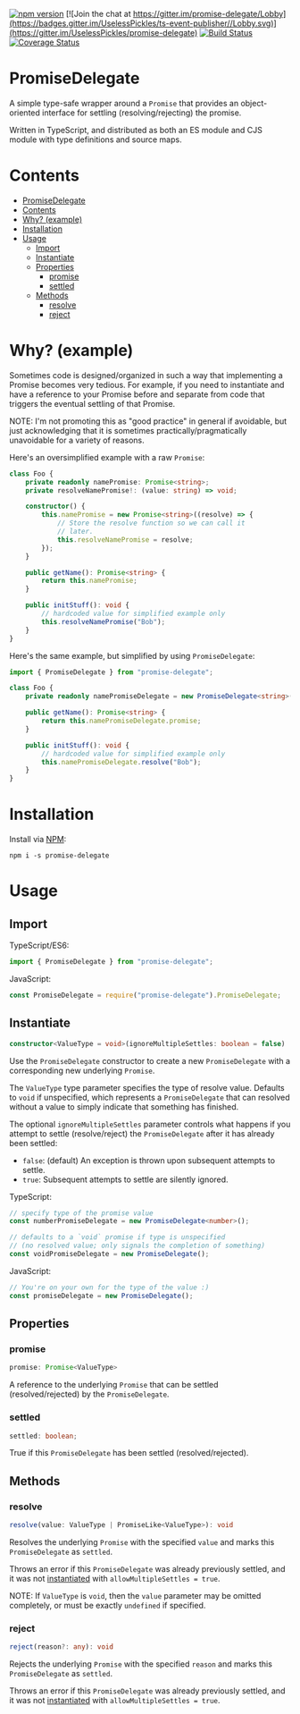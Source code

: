 [![npm version](https://img.shields.io/npm/v/promise-delegate.svg)](https://www.npmjs.com/package/promise-delegate)
[![Join the chat at https://gitter.im/promise-delegate/Lobby](https://badges.gitter.im/UselessPickles/ts-event-publisher//Lobby.svg)](https://gitter.im/UselessPickles/promise-delegate)
[![Build Status](https://travis-ci.org/UselessPickles/promise-delegate.svg?branch=main)](https://travis-ci.org/UselessPickles/promise-delegate)
[![Coverage Status](https://coveralls.io/repos/github/UselessPickles/promise-delegate/badge.svg?branch=main)](https://coveralls.io/github/UselessPickles/promise-delegate?branch=main)

# PromiseDelegate

A simple type-safe wrapper around a `Promise` that provides an object-oriented interface
for settling (resolving/rejecting) the promise.

Written in TypeScript, and distributed as both an ES module and CJS module with type
definitions and source maps.

# Contents

<!-- TOC depthFrom:1 -->

-   [PromiseDelegate](#promisedelegate)
-   [Contents](#contents)
-   [Why? (example)](#why-example)
-   [Installation](#installation)
-   [Usage](#usage)
    -   [Import](#import)
    -   [Instantiate](#instantiate)
    -   [Properties](#properties)
        -   [promise](#promise)
        -   [settled](#settled)
    -   [Methods](#methods)
        -   [resolve](#resolve)
        -   [reject](#reject)

<!-- /TOC -->

# Why? (example)

Sometimes code is designed/organized in such a way that implementing a Promise becomes
very tedious. For example, if you need to instantiate and have a reference to your Promise
before and separate from code that triggers the eventual settling of that Promise.

NOTE: I'm not promoting this as "good practice" in general if avoidable, but just
acknowledging that it is sometimes practically/pragmatically unavoidable for a variety
of reasons.

Here's an oversimplified example with a raw `Promise`:

```ts
class Foo {
    private readonly namePromise: Promise<string>;
    private resolveNamePromise!: (value: string) => void;

    constructor() {
        this.namePromise = new Promise<string>((resolve) => {
            // Store the resolve function so we can call it
            // later.
            this.resolveNamePromise = resolve;
        });
    }

    public getName(): Promise<string> {
        return this.namePromise;
    }

    public initStuff(): void {
        // hardcoded value for simplified example only
        this.resolveNamePromise("Bob");
    }
}
```

Here's the same example, but simplified by using `PromiseDelegate`:

```ts
import { PromiseDelegate } from "promise-delegate";

class Foo {
    private readonly namePromiseDelegate = new PromiseDelegate<string>();

    public getName(): Promise<string> {
        return this.namePromiseDelegate.promise;
    }

    public initStuff(): void {
        // hardcoded value for simplified example only
        this.namePromiseDelegate.resolve("Bob");
    }
}
```

# Installation

Install via [NPM](https://www.npmjs.com/package/promise-delegate):

```
npm i -s promise-delegate
```

# Usage

## Import

TypeScript/ES6:

```ts
import { PromiseDelegate } from "promise-delegate";
```

JavaScript:

```js
const PromiseDelegate = require("promise-delegate").PromiseDelegate;
```

## Instantiate

```ts
constructor<ValueType = void>(ignoreMultipleSettles: boolean = false)
```

Use the `PromiseDelegate` constructor to create a new `PromiseDelegate` with a
corresponding new underlying `Promise`.

The `ValueType` type parameter specifies the type of resolve value. Defaults to
`void` if unspecified, which represents a `PromiseDelegate` that can resolved without
a value to simply indicate that something has finished.

The optional `ignoreMultipleSettles` parameter controls what happens if you attempt
to settle (resolve/reject) the `PromiseDelegate` after it has already been settled:

-   `false`: (default) An exception is thrown upon subsequent attempts to settle.
-   `true`: Subsequent attempts to settle are silently ignored.

TypeScript:

```ts
// specify type of the promise value
const numberPromiseDelegate = new PromiseDelegate<number>();

// defaults to a `void` promise if type is unspecified
// (no resolved value; only signals the completion of something)
const voidPromiseDelegate = new PromiseDelegate();
```

JavaScript:

```js
// You're on your own for the type of the value :)
const promiseDelegate = new PromiseDelegate();
```

## Properties

### promise

```ts
promise: Promise<ValueType>
```

A reference to the underlying `Promise` that can be settled (resolved/rejected)
by the `PromiseDelegate`.

### settled

```ts
settled: boolean;
```

True if this `PromiseDelegate` has been settled (resolved/rejected).

## Methods

### resolve

```ts
resolve(value: ValueType | PromiseLike<ValueType>): void
```

Resolves the underlying `Promise` with the specified `value` and
marks this `PromiseDelegate` as `settled`.

Throws an error if this `PromiseDelegate` was already previously settled, and it
was not [instantiated](#instantiate) with `allowMultipleSettles = true`.

NOTE: If `ValueType` is `void`, then the `value` parameter may be omitted
completely, or must be exactly `undefined` if specified.

### reject

```ts
reject(reason?: any): void
```

Rejects the underlying `Promise` with the specified `reason` and
marks this `PromiseDelegate` as `settled`.

Throws an error if this `PromiseDelegate` was already previously settled, and it
was not [instantiated](#instantiate) with `allowMultipleSettles = true`.
